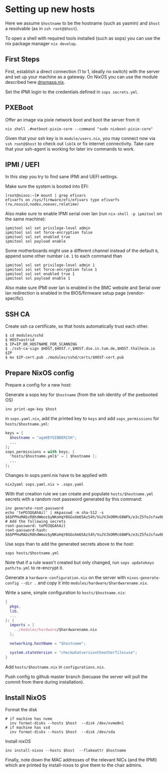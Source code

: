 # Setting up new hosts

Here we assume `$hostname` to be the hostname (such as yasmin) and `$host` a resolvable (as in `ssh root@$host`).

To open a shell with required tools installed (such as sops) you can use the nix package manager `nix develop`.


## First Steps

First, establish a direct connection (1 to 1, ideally no switch) with the server and set up your machine as a gateway. 
On NixOS you can use the module described here [dnsmasq.nix](DNSMASQ.md).

Set the IPMI login to the credentials defined in `sops secrets.yml`.


## PXEBoot


Offer an image via pixie network boot and boot the server from it:

```
nix shell .#netboot-pixie-core --command "sudo nixboot-pixie-core"
```

Given that your ssh key is in `module/users.nix`, you may connect now via `ssh root@$host` to check out `lsblk` or fix internet connectivity. 
Take care that your ssh-agent is working for later inv commands to work. 


## IPMI / UEFI

In this step you try to find sane IPMI and UEFI settings.

Make sure the system is booted into EFI:

```
[root@nixos:~]# mount | grep efivars
efivarfs on /sys/firmware/efi/efivars type efivarfs (rw,nosuid,nodev,noexec,relatime)
```

Also make sure to enable IPMI serial over lan (run `nix-shell -p ipmitool` on the same machine):

```console
ipmitool sol set privilege-level admin
ipmitool sol set force-encryption false
ipmitool sol set enabled true
ipmitool sol payload enable
```

Some motherboards might use a different channel instead of the default `0`, append some other number
i.e. `1` to each command than

```
ipmitool sol set privilege-level admin 1
ipmitool sol set force-encryption false 1
ipmitool sol set enabled true 1
ipmitool sol payload enable 1
```

Also make sure IPMI over lan is enabled in the BMC website and Serial over lan
redirection is enabled in the BIOS/firmware setup page (vendor-specific).

## SSH CA

Create ssh ca certificate, so that hosts automatically trust each other.
``` console
$ cd modules/sshd
$ HOST=astrid
$ IP=IP_OR_HOSTNAME_FOR_SCANNING
$ ./ssh-ca-sign $HOST,$HOST.r,$HOST.dse.in.tum.de,$HOST.thalheim.io $IP
$ mv $IP-cert.pub ./modules/sshd/certs/$HOST-cert.pub
```

## Prepare NixOS config

Prepare a config for a new host:

Generate a sops key for `$hostname` (from the ssh identity of the pxebooted OS)

```
inv print-age-key $host
```

in `sops.yaml.nix`, add the printed key to `keys` and add `sops_permissions` for `hosts/$hostname.yml`:

```nix
keys = {
  $hostname = "ageKEYGIBBERISH";
  ...
};
sops_permissions = with keys; {
  "hosts/$hostname.yml$" = [ $hostname ];
  ...
};
```

Changes in sops.yaml.nix have to be applied with

```
nix2yaml sops.yaml.nix > .sops.yaml
```

With that creation rule we can create and populate `hosts/$hostname.yml` secrets with a random root password generated by this command:

```
inv generate-root-password
echo 'tePO3QGAhAil' | mkpasswd -m sha-512 -s
$6$PPHuMAbzR8hdWmoz$yNKoHqY0GGoXm65AzS4h/VuJVJkORMc68WFk/e3cZ5foJsfxw9LeFBP5s/L5muRZF4/RVn3xYVYPbBGEYo3Xq0
# Add the following secrets
root-password: tePO3QGAhAil
root-password-hash: $6$PPHuMAbzR8hdWmoz$yNKoHqY0GGoXm65AzS4h/VuJVJkORMc68WFk/e3cZ5foJsfxw9LeFBP5s/L5muRZF4/RVn3xYVYPbBGEYo3Xq0
```

Use sops than to add the generated secrets above to the host:

```
sops hosts/$hostname.yml
```

Note that if a rule wasn't created but only changed, run `sops updatekeys path/to.yml` to re-encrypt it.

Generate a `hardware-configuration.nix` on the server with `nixos-generate-config --dir .` and copy it into `modules/hardware/$hardwarename.nix`.

Write a sane, simple configuration to `hosts/$hostname.nix`:

```nix
{
  pkgs,
  lib,
  ...
}: {
  imports = [
    ../modules/hardware/$hardwarename.nix
  ];

  networking.hostName = "$hostname";

  system.stateVersion = "checkwhatversiontheotherfilesuse";
}
```

Add `hosts/$hostname.nix` in `configurations.nix`.

Push config to github master branch (becuase the server will pull the commit from there during installation).

## Install NixOS

Format the disk

```
# if machine has nvme 
  inv format-disks --hosts $host  --disk /dev/nvme0n1
# if machine has ssd
  inv format-disks --hosts $host  --disk /dev/sda
```

Install nixOS

```
inv install-nixos --hosts $host  --flakeattr $hostname
```

Finally, note down the MAC addresses of the relevant NICs (and the IPMI) which are printed by install-nixos to give them to the chair admins. 

